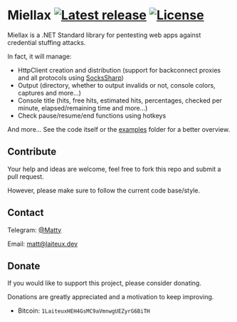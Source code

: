 # Miellax [![Latest release](https://img.shields.io/github/v/release/Laiteux/Miellax?color=blue&style=flat-square)](https://github.com/Laiteux/Miellax/releases) [![License](https://img.shields.io/github/license/Laiteux/Miellax?color=blue&style=flat-square)](https://github.com/Laiteux/Miellax/blob/v3/LICENSE)

Miellax is a .NET Standard library for pentesting web apps against credential stuffing attacks.

In fact, it will manage:
- HttpClient creation and distribution (support for backconnect proxies and all protocols using [SocksSharp](https://github.com/Laiteux/SocksSharp))
- Output (directory, whether to output invalids or not, console colors, captures and more...)
- Console title (hits, free hits, estimated hits, percentages, checked per minute, elapsed/remaining time and more...)
- Check pause/resume/end functions using hotkeys

And more... See the code itself or the [examples](https://github.com/Laiteux/Miellax/blob/v3/examples) folder for a better overview.

## Contribute

Your help and ideas are welcome, feel free to fork this repo and submit a pull request.

However, please make sure to follow the current code base/style.

## Contact

Telegram: [@Matty](https://t.me/Matty)

Email: matt@laiteux.dev

## Donate

If you would like to support this project, please consider donating.

Donations are greatly appreciated and a motivation to keep improving.

- Bitcoin: `1LaiteuxHEH4GsMC9aVmnwgUEZyrG6BiTH`
